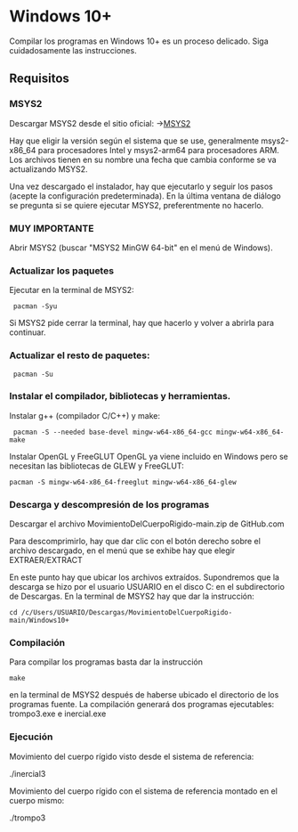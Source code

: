 # Windows 10+

Compilar los programas en Windows 10+ es un proceso delicado.
Siga cuidadosamente las instrucciones.

## Requisitos

### MSYS2

Descargar MSYS2 desde el sitio oficial:
→[MSYS2](https://www.msys2.org/)

Hay que eligir la versión según el sistema que se use, generalmente msys2-x86_64 para procesadores Intel y msys2-arm64 para procesadores ARM.  Los archivos tienen en su nombre una fecha que cambia conforme se va actualizando MSYS2.

Una vez descargado el instalador, hay que ejecutarlo y seguir los pasos (acepte la configuración predeterminada).  En la última ventana de diálogo se pregunta si se quiere ejecutar MSYS2, preferentmente no hacerlo.

### MUY IMPORTANTE
Abrir MSYS2 (buscar "MSYS2 MinGW 64-bit" en el menú de Windows).

### Actualizar los paquetes 
Ejecutar en la terminal de MSYS2:
```console
 pacman -Syu
```
Si MSYS2 pide cerrar la terminal, hay que hacerlo y volver a abrirla para continuar.

### Actualizar el resto de paquetes:

```console
 pacman -Su
```

### Instalar el compilador, bibliotecas y herramientas.

Instalar g++ (compilador C/C++) y make:

```console
 pacman -S --needed base-devel mingw-w64-x86_64-gcc mingw-w64-x86_64-make
```

Instalar OpenGL y FreeGLUT
OpenGL ya viene incluido en Windows pero se necesitan las bibliotecas de GLEW y FreeGLUT:

```console
pacman -S mingw-w64-x86_64-freeglut mingw-w64-x86_64-glew
```

### Descarga y descompresión de los programas 

Descargar el archivo MovimientoDelCuerpoRigido-main.zip de GitHub.com

Para descomprimirlo, hay que dar clic con el botón derecho sobre el archivo descargado, 
en el menú que se exhibe hay que elegir EXTRAER/EXTRACT

En este punto hay que ubicar los archivos extraídos.  Supondremos que la descarga se hizo por el 
usuario USUARIO en el disco C: en el subdirectorio de Descargas.  En la terminal de
MSYS2 hay que dar la instrucción:

```console
cd /c/Users/USUARIO/Descargas/MovimientoDelCuerpoRigido-main/Windows10+
```

### Compilación

Para compilar los programas basta dar la instrucción
```console
make
```
en la terminal de MSYS2 después de haberse ubicado el directorio de los programas fuente.
La compilación generará dos programas ejecutables:  trompo3.exe e inercial.exe


### Ejecución


Movimiento del cuerpo rígido visto desde el sistema de referencia:

./inercial3

Movimiento del cuerpo rígido con el sistema de referencia montado en el cuerpo mismo:

./trompo3

